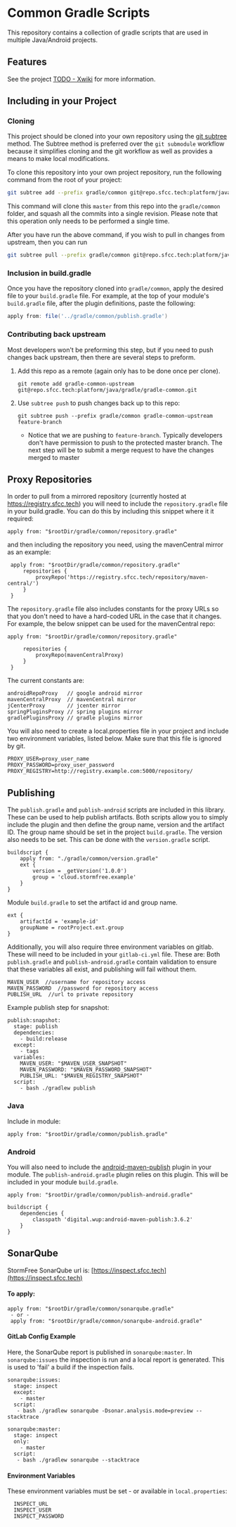 # Common Gradle Scripts

This repository contains a collection of gradle scripts that are used
in multiple Java/Android projects.

## Features

See the project [TODO - Xwiki](https://) for more information.

## Including in your Project

### Cloning
This project should be cloned into your own repository using the
[git subtree](https://www.atlassian.com/blog/git/alternatives-to-git-submodule-git-subtree) method. The Subtree method is
preferred over the `git submodule` workflow because it simplifies cloning and the git workflow as well as provides a
means to make local modifications.

To clone this repository into your own project repository, run the following command from the root of your project:
```bash
git subtree add --prefix gradle/common git@repo.sfcc.tech:platform/java/gradle/gradle-common.git master --squash
```
This command will clone this `master` from this repo into the `gradle/common` folder, and squash all the commits
into a single revision. Please note that this operation only needs to be performed a single time.

After you have run the above command, if you wish to pull in changes from upstream, then you can run
```bash
git subtree pull --prefix gradle/common git@repo.sfcc.tech:platform/java/gradle/gradle-common.git master --squash
```

### Inclusion in build.gradle
Once you have the repository cloned into `gradle/common`, apply the desired file to your `build.gradle` file. For
example, at the top of your module's `build.gradle` file, after the plugin definitions, paste the following:
```groovy
apply from: file('../gradle/common/publish.gradle')
```

### Contributing back upstream
Most developers won't be preforming this step, but if you need to push changes back upstream, then there are several
steps to preform.

1. Add this repo as a remote (again only has to be done once per clone).
   ```
   git remote add gradle-common-upstream git@repo.sfcc.tech:platform/java/gradle/gradle-common.git
   ```
2. Use `subtree push` to push changes back up to this repo:
   ```
   git subtree push --prefix gradle/common gradle-common-upstream feature-branch
   ```
   - Notice that we are pushing to `feature-branch`. Typically developers don't have permission to push to the
     protected master branch. The next step will be to submit a merge request to have the changes merged to master



## Proxy Repositories

In order to pull from a mirrored repository (currently hosted at https://registry.sfcc.tech) you will need to include
the `repository.gradle` file in your build.gradle. You can do this by including this snippet where it it required:

```
apply from: "$rootDir/gradle/common/repository.gradle"
```

and then including the repository you need, using the mavenCentral mirror as an example:

```
 apply from: "$rootDir/gradle/common/repository.gradle"
     repositories {
         proxyRepo('https://registry.sfcc.tech/repository/maven-central/')
     }
 }
```

The `repository.gradle` file also includes constants for the proxy URLs so that you don't need to have a hard-coded URL in the case that it changes.
For example, the below snippet can be used for the mavenCentral repo:
```
apply from: "$rootDir/gradle/common/repository.gradle"

     repositories {
         proxyRepo(mavenCentralProxy)
     }
 }
```

The current constants are:
```
androidRepoProxy   // google android mirror
mavenCentralProxy  // mavenCentral mirror
jCenterProxy       // jcenter mirror
springPluginsProxy // spring plugins mirror
gradlePluginsProxy // gradle plugins mirror
```
You will also need to create a local.properties file in your project and include two environment variables, listed below.
Make sure that this file is ignored by git.
```
PROXY_USER=proxy_user_name
PROXY_PASSWORD=proxy_user_password
PROXY_REGISTRY=http://registry.example.com:5000/repository/
```

## Publishing

The `publish.gradle` and `publish-android` scripts are included in this library. These can be used to help publish artifacts.
Both scripts allow you to simply include the plugin and then define the group name, version and the artifact ID.
The group name should be set in the project `build.gradle`. The version also needs to be set. This can be done with the
`version.gradle` script.
```
buildscript {
    apply from: "./gradle/common/version.gradle"
    ext {
        version = _getVersion('1.0.0')
        group = 'cloud.stormfree.example'
    }
}
```

Module `build.gradle` to set the artifact id and group name.
```
ext {
    artifactId = 'example-id'
    groupName = rootProject.ext.group
}
```

Additionally, you will also require three environment variables on gitlab. These will need to be included in your `gitlab-ci.yml` file. These are:
Both `publish.gradle` and `publish-android.gradle` contain validation to ensure that these variables all exist, and publishing will fail
without them.
```
MAVEN_USER  //username for repository access
MAVEN_PASSWORD  //password for repository access
PUBLISH_URL  //url to private repository
```

Example publish step for snapshot:
```
publish:snapshot:
  stage: publish
  dependencies:
    - build:release
  except:
    - tags
  variables:
    MAVEN_USER: "$MAVEN_USER_SNAPSHOT"
    MAVEN_PASSWORD: "$MAVEN_PASSWORD_SNAPSHOT"
    PUBLISH_URL: "$MAVEN_REGISTRY_SNAPSHOT"
  script:
    - bash ./gradlew publish
```


### Java
Include in module:
```
apply from: "$rootDir/gradle/common/publish.gradle"
```

### Android
You will also need to include the [android-maven-publish](https://github.com/wupdigital/android-maven-publish) plugin in your module.
The `publish-android.gradle` plugin relies on this plugin. This will be included in your module `build.gradle`.

```
apply from: "$rootDir/gradle/common/publish-android.gradle"

buildscript {
    dependencies {
        classpath 'digital.wup:android-maven-publish:3.6.2'
    }
}
```

## SonarQube

StormFree SonarQube url is: [https://inspect.sfcc.tech](https://inspect.sfcc.tech)

#### To apply:

```
apply from: "$rootDir/gradle/common/sonarqube.gradle"
 - or -
 apply from: "$rootDir/gradle/common/sonarqube-android.gradle"
```

#### GitLab Config Example
Here, the SonarQube report is published in `sonarqube:master`. In `sonarqube:issues` the inspection is run and a local report is generated. This is used to 'fail' a build if the inspection fails.

```
sonarqube:issues:
  stage: inspect
  except:
    - master
  script:
   - bash ./gradlew sonarqube -Dsonar.analysis.mode=preview --stacktrace

sonarqube:master:
  stage: inspect
  only:
    - master
  script:
   - bash ./gradlew sonarqube --stacktrace
```

#### Environment Variables
These environment variables must be set - or available in `local.properties`:
```
  INSPECT_URL
  INSPECT_USER
  INSPECT_PASSWORD
```
